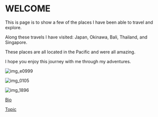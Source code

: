 # WELCOME

This is page is to show a few of the places I have been able to travel and explore.

Along these travels I have visited: Japan, Okinawa, Bali, Thailand, and Singapore.

These places are all located in the Pacific and were all amazing.

I hope you enjoy this journey with me through my adventures.


![img_e0999](https://user-images.githubusercontent.com/43392571/45924632-00fa0e80-bf40-11e8-8aa7-a0e9ccaf4e20.JPG)



![img_0105](https://user-images.githubusercontent.com/43392571/45924666-aca35e80-bf40-11e8-8f25-e7b2180be499.JPG)



![img_1896](https://user-images.githubusercontent.com/43392571/45924682-3b17e000-bf41-11e8-8099-8388c9241e05.JPG)


[Bio](https://github.com/BlackReapor/BlackReapor.github.io/blob/master/Bio.md)

[Topic](https://github.com/BlackReapor/BlackReapor.github.io/blob/master/Topic.md)
